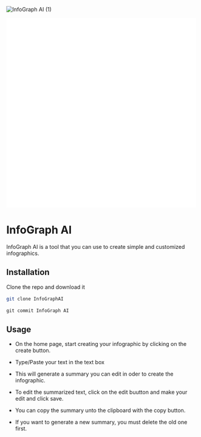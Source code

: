![InfoGraph AI (1)](https://github.com/Gliz23/InfoGraphAI/blob/main/src/assets/banner.png)

![Logo](https://github.com/Gliz23/InfoGraphAI/blob/main/src/assets/flogo.png)

# InfoGraph AI

InfoGraph AI is a tool that you can use to create simple and customized infographics.

## Installation

Clone the repo and download it

```bash
git clone InfoGraphAI
```

```python
git commit InfoGraph AI
```

## Usage

- On the home page, start creating your infographic by clicking on the create button.

- Type/Paste your text in the text box

- This will generate a summary you can edit in oder to create the infographic.

- To edit the summarized text, click on the edit buutton and make your edit and click save.

- You can copy the summary unto the clipboard with the copy button.

- If you want to generate a new summary, you must delete the old one first.
